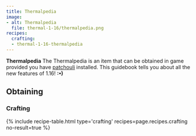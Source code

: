 ```yaml
---
title: Thermalpedia
image:
- alt: Thermalpedia
  file: thermal-1-16/thermalpedia.png
recipes:
  crafting:
  - thermal-1-16-thermalpedia
---
```


**Thermalpedia**  The Thermalpedia is an item that can be obtained in game provided you have [patchouli](https://www.curseforge.com/minecraft/mc-mods/patchouli) installed. This guidebook tells you about all the new features of 1.16!
**:•)**

Obtaining
---------


### Crafting
{% include recipe-table.html type='crafting' recipes=page.recipes.crafting no-result=true %}

